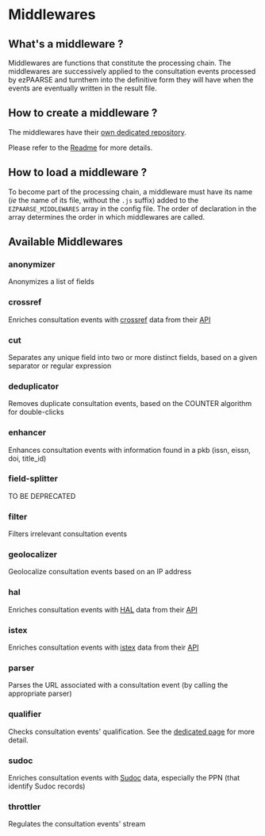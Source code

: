 # Middlewares #

## What's a middleware ? ##

Middlewares are functions that constitute the processing chain. The middlewares are successively applied to the consultation events processed by ezPAARSE and turnthem into the definitive form they will have when the events are eventually written in the result file.

## How to create a middleware ? ##

The middlewares have their [own dedicated repository](https://github.com/ezpaarse-project/ezpaarse-middlewares).

Please refer to the [Readme](https://github.com/ezpaarse-project/ezpaarse-middlewares/blob/master/README.md) for more details.

## How to load a middleware ? ##

To become part of the processing chain, a middleware must have its name (*ie* the name of its file, without the `.js` suffix) added to the `EZPAARSE_MIDDLEWARES` array in the config file. The order of declaration in the array determines the order in which middlewares are called.

## Available Middlewares ##
### anonymizer
Anonymizes a list of fields

### crossref
Enriches consultation events with [crossref](http://search.crossref.org/) data from their [API](http://search.crossref.org/help/api)

### cut
Separates any unique field into two or more distinct fields, based on a given separator or regular expression

### deduplicator
Removes duplicate consultation events, based on the COUNTER algorithm for double-clicks

### enhancer
Enhances consultation events with information found in a pkb (issn, eissn, doi, title_id)

### field-splitter
TO BE DEPRECATED

### filter
Filters irrelevant consultation events

### geolocalizer
Geolocalize consultation events based on an IP address

### hal
Enriches consultation events with [HAL](https://hal.archives-ouvertes.fr/) data from their [API](https://api.archives-ouvertes.fr/docs/search)

### istex
Enriches consultation events with [istex](http://www.istex.fr/) data from their [API](https://api.istex.fr/documentation/)

### parser
Parses the URL associated with a consultation event (by calling the appropriate parser)

### qualifier
Checks consultation events' qualification. See the [dedicated page](../features/qualification.html) for more detail.

### sudoc
Enriches consultation events with [Sudoc](http://www.sudoc.abes.fr) data, especially the PPN (that identify Sudoc records)

### throttler
Regulates the consultation events' stream
